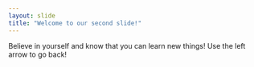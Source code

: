 ```yaml
---
layout: slide
title: "Welcome to our second slide!"
---
```

Believe in yourself and know that you can learn new things!
Use the left arrow to go back!
